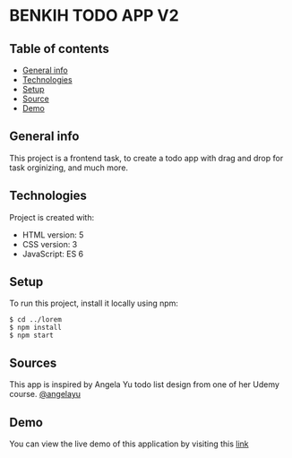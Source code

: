 # BENKIH TODO APP V2

## Table of contents

- [General info](#general-info)
- [Technologies](#technologies)
- [Setup](#setup)
- [Source](#source)
- [Demo](#demo)

## General info

This project is a frontend task, to create a todo app with drag and drop for task orginizing, and much more.

## Technologies

Project is created with:

- HTML version: 5
- CSS version: 3
- JavaScript: ES 6

## Setup

To run this project, install it locally using npm:

```
$ cd ../lorem
$ npm install
$ npm start
```

## Sources

This app is inspired by Angela Yu todo list design from one of her Udemy course. [@angelayu](https://www.angelayu.com)

## Demo

You can view the live demo of this application by visiting this [link](https://peterihimire.github.io/benkih-todolist-v2)
